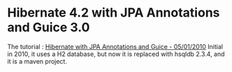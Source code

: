 # Hibernate 4.2 with JPA Annotations and Guice 3.0

The tutorial : [Hibernate with JPA Annotations and Guice - 05/01/2010](http://www.benmccann.com/hibernate-with-jpa-annotations-and-guice) Initial in 2010, it uses a H2 database, but now it is replaced with hsqldb 2.3.4, and it is a maven project.
